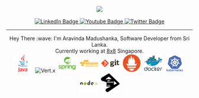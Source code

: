 <div id="header" align="center">
  <img src="https://media.giphy.com/media/qgQUggAC3Pfv687qPC/giphy.gif" width="30%"/>
</div>
<p/>
<div id="badges" align="center">
  <a href="https://www.linkedin.com/in/aravindaliyanage/">
    <img src="https://img.shields.io/badge/LinkedIn-blue?style=for-the-badge&logo=linkedin&logoColor=white" alt="LinkedIn Badge"/>
  </a>
  <a href="https://www.youtube.com/channel/UClm-fQebyLf2QXvHqOPrgcA">
    <img src="https://img.shields.io/badge/YouTube-red?style=for-the-badge&logo=youtube&logoColor=white" alt="Youtube Badge"/>
  </a>
  <a href="https://twitter.com/aravinda_sl">
    <img src="https://img.shields.io/badge/Twitter-blue?style=for-the-badge&logo=twitter&logoColor=white" alt="Twitter Badge"/>
  </a>
</div>

---

<div align="center">
  <div>Hey There :wave: I'm Aravinda Madushanka, Software Developer from Sri Lanka.</div>
  <div>Currently working at <a href="https://www.8x8.com" alt="8x8">8x8</a> Singapore. </div>
</div>

<div align="center">
  <img src="https://github.com/devicons/devicon/blob/master/icons/java/java-original-wordmark.svg" title="Java" alt="Java" width="50" height="50"/>&nbsp;
    <img src="https://upload.wikimedia.org/wikipedia/commons/c/c4/Vert.x_Logo.svg" title="Vert.x" alt="Vert.x" width="60" height="60"/>&nbsp;
  <img src="https://github.com/devicons/devicon/blob/master/icons/spring/spring-original-wordmark.svg" title="Spring" alt="Spring" width="50" height="50"/>&nbsp;
  <img src="https://github.com/devicons/devicon/blob/master/icons/amazonwebservices/amazonwebservices-plain-wordmark.svg" title="AWS" alt="AWS" width="50" height="50"/>&nbsp;
  <img src="https://github.com/devicons/devicon/blob/master/icons/git/git-original-wordmark.svg" title="Git" **alt="Git" width="50" height="50"/>&nbsp;
    <img src="https://github.com/devicons/devicon/blob/master/icons/prometheus/prometheus-original.svg" title="prometheus" **alt="prometheus" width="50" height="50"/>&nbsp;
      <img src="https://github.com/devicons/devicon/blob/master/icons/docker/docker-original-wordmark.svg" title="docker" **alt="docker" width="50" height="50"/>&nbsp;
        <img src="https://github.com/devicons/devicon/blob/master/icons/kubernetes/kubernetes-plain-wordmark.svg" title="kubernetes" **alt="kubernetes" width="50" height="50"/>&nbsp;
    <img src="https://github.com/devicons/devicon/blob/master/icons/nodejs/nodejs-original-wordmark.svg" title="NodeJS" alt="NodeJS" width="50" height="50"/>&nbsp;
  <img src="https://github.com/devicons/devicon/blob/master/icons/jetbrains/jetbrains-plain.svg" title="jetbrains" **alt="jetbrains" width="50" height="50"/>
</div>
